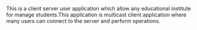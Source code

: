 This is a client server user application which allow any educational institute for manage students.This application is multicast client application where many users can connect to the server and perform operations.
